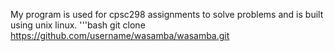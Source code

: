 
My program is used for cpsc298 assignments to solve problems and is built using unix linux. 
'''bash
git clone https://github.com/username/wasamba/wasamba.git
<!---
wasamba/wasamba is a ✨ special ✨ repository because its `README.md` (this file) appears on your GitHub profile.
You can click the Preview link to take a look at your changes.
--->
